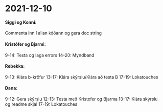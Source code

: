 # 2021-12-10
#### Siggi og Konni:

Commenta inn í allan kóðann og gera doc string

#### Kristófer og Bjarmi: 

9-14: Testa og laga errors
14-20: Myndband 

#### Rebekka:

9-13: Klára b-kröfur
13-17: Klára skýrslu/Klára að testa B
17-19: Lokatouches

#### Dana:

9-12: Gera skýrslu 
12-13: Testa með Kristofer og Bjarma
13-17: Klára skýrslu og readme skjal
17-19: Lokatouches
